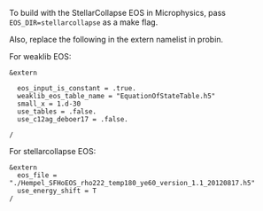 To build with the StellarCollapse EOS in Microphysics, pass
`EOS_DIR=stellarcollapse` as a make flag.

Also, replace the following in the extern namelist in probin.

For weaklib EOS:

```
&extern

  eos_input_is_constant = .true.
  weaklib_eos_table_name = "EquationOfStateTable.h5"
  small_x = 1.d-30
  use_tables = .false.
  use_c12ag_deboer17 = .false.

/
```

For stellarcollapse EOS:

```
&extern
  eos_file = "./Hempel_SFHoEOS_rho222_temp180_ye60_version_1.1_20120817.h5"
  use_energy_shift = T
/
```


